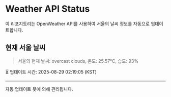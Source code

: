 
# Weather API Status

이 리포지토리는 OpenWeather API를 사용하여 서울의 날씨 정보를 자동으로 업데이트합니다.

## 현재 서울 날씨
> 서울의 현재 날씨: overcast clouds, 온도: 25.57°C, 습도: 93%

⏳ 업데이트 시간: 2025-08-29 02:19:05 (KST)

---
자동 업데이트 봇에 의해 관리됩니다.
